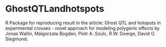 # GhostQTLandhotspots
R Package for reproducing result in the article: 
Ghost QTL and hotspots in experimental crosses - novel approach for modeling polygenic effects
by Jonas Wallin, Malgorzata Bogdan, Piotr A. Szulc, R.W. Doerge, David O. Siegmund.
